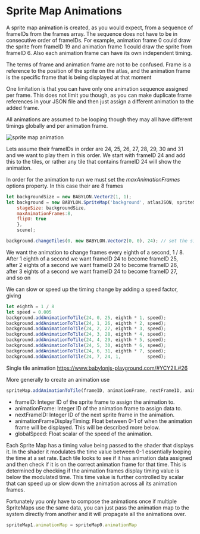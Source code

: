# Sprite Map Animations
A sprite map animation is created, as you would expect, from a sequence of frameIDs from the frames array. The sequence does not have to be in consecutive order of frameIDs. For example, animation frame 0 could draw the sprite from frameID 19 and animation frame 1 could draw the sprite from frameID 6. Also each animation frame can have its own independent timing.

The terms of frame and animation frame are not to be confused.  Frame is a reference to the position of the sprite on the atlas, and the animation frame is the specific frame that is being displayed at that moment

One limitation is that you can have only one animation sequence assigned per frame.  This does not limit you though, as you can make duplicate frame references in your JSON file and then just assign a different animation to the added frame.

All animations are assumed to be looping though they may all have different timings globally and per animation frame.

![sprite map animation](/img/how_to/Sprites/water_anim.png)

Lets assume their frameIDs in order are 24, 25, 26, 27, 28, 29, 30 and 31 and we want to play them in this order. We start with frameID 24 and add this to the tiles, or rather any tile that contains frameID 24 will show the animation.

In order for the animation to run we must set the *maxAnimationFrames* options property. In this case their are 8 frames

```javascript
let backgroundSize = new BABYLON.Vector2(1, 1);
let background = new BABYLON.SpriteMap('background', atlasJSON, spriteSheet, {
    stageSize: backgroundSize,
    maxAnimationFrames:8,
    flipU: true
    },
    scene); 

background.changeTiles(0, new BABYLON.Vector2(0, 0), 24); // set the single tile to frameID 24
```

We want the animation to change frames every eighth of a second, 1 / 8.  
After 1 eighth of a second we want frameID 24 to become frameID 25,  
after 2 eights of a second we want frameID 24 to become frameID 26,  
after 3 eights of a second we want frameID 24 to become frameID 27,  
and so on

We can slow or speed up the timing change by adding a speed factor, giving

```javascript
let eighth = 1 / 8
let speed = 0.005
background.addAnimationToTile(24, 0, 25, eighth * 1, speed);
background.addAnimationToTile(24, 1, 26, eighth * 2, speed);
background.addAnimationToTile(24, 2, 27, eighth * 3, speed);
background.addAnimationToTile(24, 3, 28, eighth * 4, speed);
background.addAnimationToTile(24, 4, 29, eighth * 5, speed);
background.addAnimationToTile(24, 5, 30, eighth * 6, speed);
background.addAnimationToTile(24, 6, 31, eighth * 7, speed);
background.addAnimationToTile(24, 7, 24, 1, 	 	 speed);
```

Single tile animation https://www.babylonjs-playground.com/#YCY2IL#26

More generally to create an animation use
```javascript
spriteMap.addAnimationToTile(frameID, animationFrame, nextFrameID, animationFrameDisplayTiming, globalSpeed)
```
* frameID: Integer ID of the sprite frame to assign the animation to.
* animationFrame: Integer ID of the animation frame to assign data to.
* nextFrameID:  Integer ID of the next sprite frame in the animation.
* animationFrameDisplayTiming: Float between 0-1 of when the animation frame will be displayed.  This will be described more below.
* globalSpeed: Float scalar of the speed of the animation.

Each Sprite Map has a timing value being passed to the shader that displays it.  In the shader it modulates the time value between 0-1 essentially looping the time at a set rate.  Each tile looks to see if it has animation data assigned and then check if it is on the correct animation frame for that time.  This is determined by checking if the animation frames display timing value is below the modulated time.  This time value is further controlled by scalar that can speed up or slow down the animation across all its animation frames.

Fortunately you only have to compose the animations once if multiple SpriteMaps use the same data, you can just pass the animation map to the system directly from another and it will propagate all the animations over.

```javascript
spriteMap1.animationMap = spriteMap0.animationMap
```
